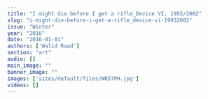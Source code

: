 ```yaml
---
title: "I might die before I get a rifle_Device VI, 1993/2002"
slug: "i-might-die-before-i-get-a-rifle_device-vi-19932002"
issue: "Winter"
year: "2016"
date: "2016-01-01"
authors: ['Walid Raad']
section: "art"
audio: []
main_image: ""
banner_image: ""
images: ['sites/default/files/WR57PH.jpg']
videos: []
---
```

